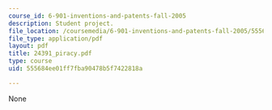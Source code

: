 ```yaml
---
course_id: 6-901-inventions-and-patents-fall-2005
description: Student project.
file_location: /coursemedia/6-901-inventions-and-patents-fall-2005/555684ee01ff7fba90478b5f7422818a_24391_piracy.pdf
file_type: application/pdf
layout: pdf
title: 24391_piracy.pdf
type: course
uid: 555684ee01ff7fba90478b5f7422818a

---
```

None